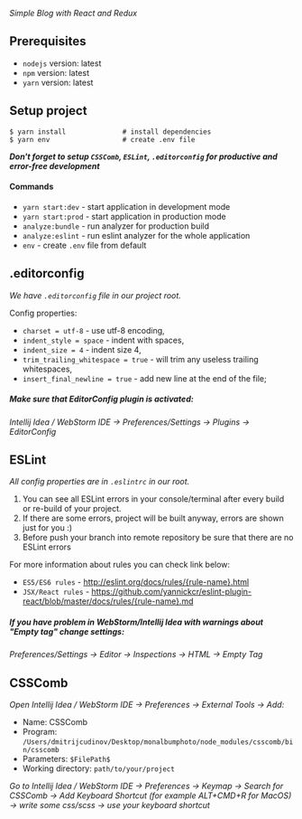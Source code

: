 _Simple Blog with React and Redux_

## Prerequisites

- `nodejs` version: latest
- `npm` version: latest
- `yarn` version: latest

## Setup project

```shell
$ yarn install              # install dependencies 
$ yarn env                  # create .env file
```

**_Don't forget to setup `CSSComb`, `ESLint`, `.editorconfig` for productive and error-free development_**

#### Commands
- `yarn start:dev` - start application in development mode
- `yarn start:prod` - start application in production mode
- `analyze:bundle` - run analyzer for production build
- `analyze:eslint` - run eslint analyzer for the whole application
- `env` - create `.env` file from default

## .editorconfig

_We have `.editorconfig` file in our project root._

Config properties:

- `charset = utf-8` - use utf-8 encoding,
- `indent_style = space` - indent with spaces,
- `indent_size = 4` - indent size 4,
- `trim_trailing_whitespace = true` - will trim any useless trailing whitespaces,
- `insert_final_newline = true` - add new line at the end of the file;

##### Make sure that EditorConfig plugin is activated:
_Intellij Idea / WebStorm IDE -> Preferences/Settings -> Plugins -> EditorConfig_

## ESLint

_All config properties are in `.eslintrc` in our root._

1. You can see all ESLint errors in your console/terminal after every build or re-build of your project.
2. If there are some errors, project will be built anyway, errors are shown just for you :)
3. Before push your branch into remote repository be sure that there are no ESLint errors

For more information about rules you can check link below:

- `ES5/ES6 rules` - http://eslint.org/docs/rules/{rule-name}.html
- `JSX/React rules` - https://github.com/yannickcr/eslint-plugin-react/blob/master/docs/rules/{rule-name}.md


##### If you have problem in WebStorm/Intellij Idea with warnings about "Empty tag" change settings:
_Preferences/Settings -> Editor -> Inspections -> HTML -> Empty Tag_

## CSSComb

_Open Intellij Idea / WebStorm IDE -> Preferences -> External Tools -> Add:_

- Name: CSSComb
- Program: `/Users/dmitrijcudinov/Desktop/monalbumphoto/node_modules/csscomb/bin/csscomb`
- Parameters: `$FilePath$`
- Working directory: `path/to/your/project`

_Go to Intellij Idea / WebStorm IDE -> Preferences -> Keymap -> Search for CSSComb -> Add Keyboard Shortcut (for example ALT+CMD+R for MacOS) -> write some css/scss -> use your keyboard shortcut_

